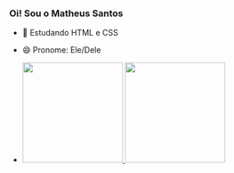 ### Oi! Sou o Matheus Santos
- 🌱 Estudando HTML e CSS
- 😄 Pronome: Ele/Dele

- <div>
  <a href="https://github.com/Setthing">
  <img height="180em" src="https://github-readme-stats.vercel.app/api?username=wlLima&show_icons=true&theme=dark&include_all_commits=true&count_private=true"/>
  <img height="180em" src="https://github-readme-stats.vercel.app/api/top-langs/?username=wlLima&layout=compact&langs_count=7&theme=dark&count_private=true"/>
</div>
